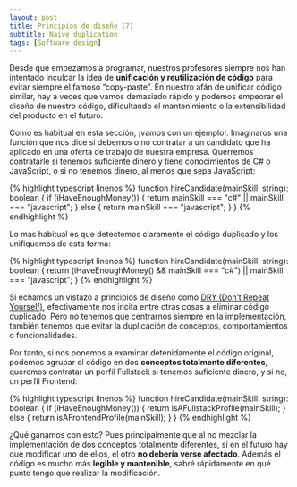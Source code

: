 ```yaml
---
layout: post
title: Principios de diseño (7)
subtitle: Naive duplication
tags: [Software design]
---
```


Desde que empezamos a programar, nuestros profesores siempre nos han intentado inculcar la idea de **unificación y reutilización de código** para evitar siempre el famoso “copy-paste”. En nuestro afán de unificar código similar, hay a veces que vamos demasiado rápido y podemos empeorar el diseño de nuestro código, dificultando el mantenimiento o la extensibilidad del producto en el futuro.

Como es habitual en esta sección, ¡vamos con un ejemplo!. Imaginaros una función que nos dice si debemos o no contratar a un candidato que ha aplicado en una oferta de trabajo de nuestra empresa. Querremos contratarle si tenemos suficiente dinero y tiene conocimientos de C# o JavaScript, o si no tenemos dinero, al menos que sepa JavaScript:

{% highlight typescript linenos %}
function hireCandidate(mainSkill: string): boolean {
  if (iHaveEnoughMoney()) {
    return mainSkill === "c#" || mainSkill === "javascript";
  }
  else {
    return mainSkill === "javascript";
  }
}
{% endhighlight %}

Lo más habitual es que detectemos claramente el código duplicado y los unifiquemos de esta forma:

{% highlight typescript linenos %}
function hireCandidate(mainSkill: string): boolean {
  return (iHaveEnoughMoney() && mainSkill === "c#") || mainSkill === "javascript";
}
{% endhighlight %}

Si echamos un vistazo a principios de diseño como [DRY (Don’t Repeat Yourself)](https://en.wikipedia.org/wiki/Don%27t_repeat_yourself), efectivamente nos incita entre otras cosas a eliminar código duplicado. Pero no tenemos que centrarnos siempre en la implementación, también tenemos que evitar la duplicación de conceptos, comportamientos o funcionalidades.

Por tanto, si nos ponemos a examinar detenidamente el código original, podemos agrupar el código en dos **conceptos totalmente diferentes**, queremos contratar un perfil Fullstack si tenemos suficiente dinero, y si no, un perfil Frontend:

{% highlight typescript linenos %}
function hireCandidate(mainSkill: string): boolean {
  if (iHaveEnoughMoney()) {
    return isAFullstackProfile(mainSkill);
  }
  else {
    return isAFrontendProfile(mainSkill);
  }
}
{% endhighlight %}

¿Qué ganamos con esto? Pues principalmente que al no mezclar la implementación de dos conceptos totalmente diferentes, si en el futuro hay que modificar uno de ellos, el otro **no debería verse afectado**. Además el código es mucho más **legible y mantenible**, sabré rápidamente en qué punto tengo que realizar la modificación.